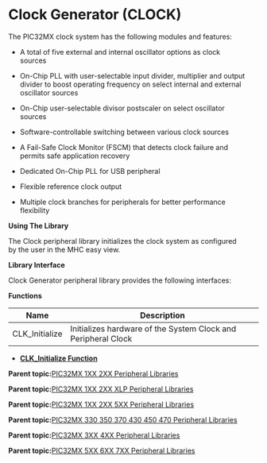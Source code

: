 # Clock Generator \(CLOCK\)

The PIC32MX clock system has the following modules and features:

-   A total of five external and internal oscillator options as clock<br />sources

-   On-Chip PLL with user-selectable input divider, multiplier and output<br />divider to boost operating frequency on select internal and external<br />oscillator sources

-   On-Chip user-selectable divisor postscaler on select oscillator<br />sources

-   Software-controllable switching between various clock sources

-   A Fail-Safe Clock Monitor \(FSCM\) that detects clock failure and<br />permits safe application recovery

-   Dedicated On-Chip PLL for USB peripheral

-   Flexible reference clock output

-   Multiple clock branches for peripherals for better performance<br />flexibility


**Using The Library**

The Clock peripheral library initializes the clock system as configured<br />by the user in the MHC easy view.

**Library Interface**

Clock Generator peripheral library provides the following interfaces:

**Functions**

|Name|Description|
|----|-----------|
|CLK\_Initialize|Initializes hardware of the System Clock and Peripheral Clock|

-   **[CLK\_Initialize Function](GUID-7FCC76BB-89CC-4012-9B76-EE5B36D8B26C.md)**  


**Parent topic:**[PIC32MX 1XX 2XX Peripheral Libraries](GUID-DD9F92A3-1B1F-4068-A4CC-C71672A1BF54.md)

**Parent topic:**[PIC32MX 1XX 2XX XLP Peripheral Libraries](GUID-8819552A-CB58-4DAC-BE25-EC305892232E.md)

**Parent topic:**[PIC32MX 1XX 2XX 5XX Peripheral Libraries](GUID-232A3DC0-B096-45AA-9430-33A2C9BA694A.md)

**Parent topic:**[PIC32MX 330 350 370 430 450 470 Peripheral Libraries](GUID-4F5C226F-136E-4C6B-8A7F-0DF12557C7F8.md)

**Parent topic:**[PIC32MX 3XX 4XX Peripheral Libraries](GUID-2C79235F-A27F-4622-BBDA-943C35FD7940.md)

**Parent topic:**[PIC32MX 5XX 6XX 7XX Peripheral Libraries](GUID-91DC3697-58A9-4E5B-95DE-F4B08BA9C8DD.md)

